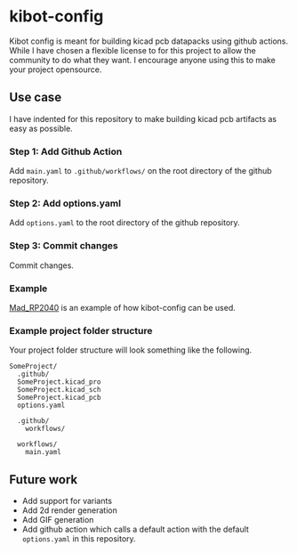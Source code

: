 # kibot-config

Kibot config is meant for building kicad pcb datapacks using github actions. While I have chosen a flexible license to for this project to allow the community to do what they want. I encourage anyone using this to make your project opensource.

## Use case

I have indented for this repository to make building kicad pcb artifacts as easy as possible.

### Step 1: Add Github Action

Add `main.yaml` to `.github/workflows/` on the root directory of the github repository.

### Step 2: Add options.yaml

Add `options.yaml` to the root directory of the github repository.

### Step 3: Commit changes

Commit changes.

### Example 

[Mad_RP2040](https://github.com/Cimos/Mad_RP2040/) is an example of how kibot-config can be used. 

### Example project folder structure

Your project folder structure will look something like the following.

```text
SomeProject/
  .github/
  SomeProject.kicad_pro
  SomeProject.kicad_sch
  SomeProject.kicad_pcb
  options.yaml

  .github/
    workflows/

  workflows/
    main.yaml
```

## Future work

* Add support for variants
* Add 2d render generation
* Add GIF generation
* Add github action which calls a default action with the default `options.yaml` in this repository.

